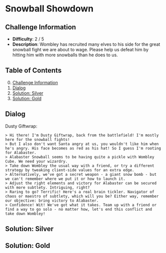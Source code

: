 # Snowball Showdown

## Challenge Information
- **Difficulty**: 2 / 5
- **Description**: Wombley has recruited many elves to his side for the great snowball fight we are about to wage. Please help us defeat him by hitting him with more snowballs than he does to us.

## Table of Contents
0. [Challenge Information](#challenge-information)
1. [Dialog](#dialog)
2. [Solution: Silver](#solution-silver)
3. [Solution: Gold](#solution-gold)

## Dialog
Dusty Giftwrap:
```
> Hi there! I'm Dusty Giftwrap, back from the battlefield! I'm mostly here for the snowball fights!
> But I also don't want Santa angry at us, you wouldn't like him when he's angry. His face becomes as red as his hat! So I guess I'm rooting for Alabaster.
> Alabaster Snowball seems to be having quite a pickle with Wombley Cube. We need your wizardry.
> Take down Wombley the usual way with a friend, or try a different strategy by tweaking client-side values for an extra edge.
> Alternatively, we've got a secret weapon - a giant snow bomb - but we can't remember where we put it or how to launch it.
> Adjust the right elements and victory for Alabaster can be secured with more subtlety. Intriguing, right?
> Raring to go? Terrific! Here's a real brain tickler. Navigator of chaos or maestro of subtlety, which will you be? Either way, remember our objective: bring victory to Alabaster.
> Confidence! Wit! We've got what it takes. Team up with a friend or find a way to go solo - no matter how, let's end this conflict and take down Wombley!
```

## Solution: Silver

## Solution: Gold
